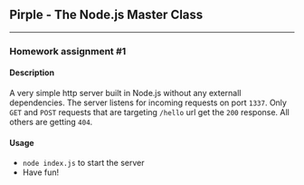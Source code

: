 ## Pirple - The Node.js Master Class

---

### Homework assignment #1

#### Description

A very simple http server built in Node.js without any externall dependencies.
The server listens for incoming requests on port `1337`. Only `GET` and `POST` requests that are targeting `/hello` url get the `200` response. All others are getting `404`.

#### Usage

- `node index.js` to start the server
- Have fun!
